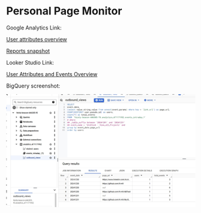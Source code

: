 # Personal Page Monitor

Google Analytics Link:

[User attributes overview](https://analytics.google.com/analytics/web/?sjid=9762710300820933398-NC&visit_id=638708622342618165-543960880&rd=1#/p471171952/reports/dashboard?params=_u..nav%3Dmaui&r=10096603969&ruid=user-demographics-overview,user,demographics&collectionId=10096641724)

[Reports snapshot](https://analytics.google.com/analytics/web/?sjid=9762710300820933398-NC&visit_id=638708622342618165-543960880&rd=1#/p471171952/reports/reportinghub?params=_u..nav%3Dmaui&collectionId=10096641724)

Looker Studio Link:

[User Attributes and Events Overview](https://lookerstudio.google.com/s/naPXzb4RBq8)


BigQuery screenshot:

![image-20241231095303223](https://github.com/K-m9/My-BI-Documents/blob/main/personal%20_page_monitor/BigQuery_screenshot.png)
